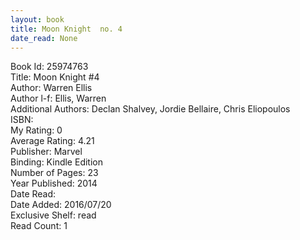 ```yaml
---
layout: book
title: Moon Knight  no. 4
date_read: None
---
```


Book Id: 25974763<br />
Title: Moon Knight #4<br />
Author: Warren Ellis<br />
Author l-f: Ellis, Warren<br />
Additional Authors: Declan Shalvey, Jordie Bellaire, Chris Eliopoulos<br />
ISBN: <br />
My Rating: 0<br />
Average Rating: 4.21<br />
Publisher: Marvel<br />
Binding: Kindle Edition<br />
Number of Pages: 23<br />
Year Published: 2014<br />
Date Read: <br />
Date Added: 2016/07/20<br />
Exclusive Shelf: read<br />
Read Count: 1<br />

